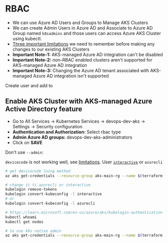 # RBAC

- We can use Azure AD Users and Groups to Manage AKS Clusters
- We can create Admin Users in Azure AD and Associate to Azure AD Group named `k8sadmins` and those users can access Azure AKS Cluster using kubectl.
- [Three important limitations](https://docs.microsoft.com/en-us/azure/aks/managed-aad#limitations) we need to remember before making any changes to our existing AKS Clusters
- **Important Note-1:** AKS-managed Azure AD integration can't be disabled
- **Important Note-2:** non-RBAC enabled clusters aren't supported for AKS-managed Azure AD integration
- **Important Note-3:** Changing the Azure AD tenant associated with AKS-managed Azure AD integration isn't supported

Create user and add to

## Enable AKS Cluster with AKS-managed Azure Active Directory feature

- Go to All Services -> Kubernetes Services -> devops-dev-aks -> Settings -> Security configuration
- **Authentication and Authorization:** Select rbac type
- **Admin Azure AD groups:** devops-dev-aks-administrators
- Click on **SAVE**

Don't use `--admin`:

`devicecode` is not working well, see [limitations](https://azure.github.io/kubelogin/known-issues.html).
User [`interactive`](https://azure.github.io/kubelogin/concepts/login-modes/interactive.html) or `azurecli`

```bash
# get devicecode loing method
az aks get-credentials --resource-group aks-main-rg --name $(terraform output -raw aks_cluster_name) --overwrite-existing

# change it ti azurecli or interactive
kubelogin remove-tokens
kubelogin convert-kubeconfig -l interactive
# or
kubelogin convert-kubeconfig -l azurecli

# https://learn.microsoft.com/en-us/azure/aks/kubelogin-authentication
kubectl whoami
kubectl get nodes

# to use k8s native admin
az aks get-credentials --resource-group aks-main-rg --name $(terraform output -raw aks_cluster_name) --overwrite-existing --admin
```
